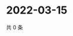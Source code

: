 # 2022-03-15

共 0 条

<!-- BEGIN WEIBO -->
<!-- 最后更新时间 Tue Mar 15 2022 00:03:42 GMT+0800 (China Standard Time) -->

<!-- END WEIBO -->
